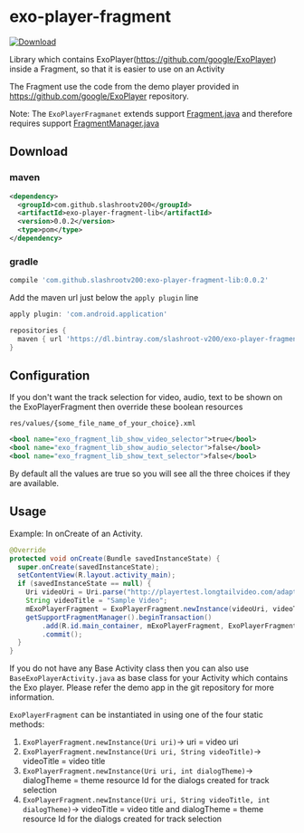 # exo-player-fragment
[ ![Download](https://api.bintray.com/packages/slashroot-v200/exo-player-fragment/exo-player-fragment/images/download.svg) ](https://bintray.com/slashroot-v200/exo-player-fragment/exo-player-fragment/_latestVersion)

Library which contains ExoPlayer(https://github.com/google/ExoPlayer) inside a Fragment, so that it is easier to use on an Activity

The Fragment use the code from the demo player provided in https://github.com/google/ExoPlayer repository.

Note: The `ExoPlayerFragmanet` extends support [Fragment.java](https://developer.android.com/reference/android/support/v4/app/Fragment.html) and therefore requires support [FragmentManager.java](https://developer.android.com/reference/android/support/v4/app/FragmentManager.html)

## Download
### maven
```xml
<dependency>
  <groupId>com.github.slashrootv200</groupId>
  <artifactId>exo-player-fragment-lib</artifactId>
  <version>0.0.2</version>
  <type>pom</type>
</dependency>
```

### gradle
```groovy
compile 'com.github.slashrootv200:exo-player-fragment-lib:0.0.2'
```

Add the maven url just below the `apply plugin` line
```groovy
apply plugin: 'com.android.application'

repositories {
  maven { url 'https://dl.bintray.com/slashroot-v200/exo-player-fragment' }
}
```

## Configuration
If you don't want the track selection for video, audio, text to be shown on the ExoPlayerFragment then override these boolean resources 

`res/values/{some_file_name_of_your_choice}.xml`

```xml
<bool name="exo_fragment_lib_show_video_selector">true</bool>
<bool name="exo_fragment_lib_show_audio_selector">false</bool>
<bool name="exo_fragment_lib_show_text_selector">false</bool>
```

By default all the values are true so you will see all the three choices if they are available.

## Usage
Example: In onCreate of an Activity.

```java
@Override
protected void onCreate(Bundle savedInstanceState) {
  super.onCreate(savedInstanceState);
  setContentView(R.layout.activity_main);
  if (savedInstanceState == null) {
    Uri videoUri = Uri.parse("http://playertest.longtailvideo.com/adaptive/oceans_aes/oceans_aes.m3u8");
    String videoTitle = "Sample Video";
    mExoPlayerFragment = ExoPlayerFragment.newInstance(videoUri, videoTitle);
    getSupportFragmentManager().beginTransaction()
        .add(R.id.main_container, mExoPlayerFragment, ExoPlayerFragment.TAG)
        .commit();
  }
}
```

If you do not have any Base Activity class then you can also use `BaseExoPlayerActivity.java` as base class for your Activity which contains the Exo player. Please refer the demo app in the git repository for more information.

`ExoPlayerFragment` can be instantiated in using one of the four static methods:
1. `ExoPlayerFragment.newInstance(Uri uri)`-> uri = video uri
1. `ExoPlayerFragment.newInstance(Uri uri, String videoTitle)`-> videoTitle = video title
1. `ExoPlayerFragment.newInstance(Uri uri, int dialogTheme)`-> dialogTheme = theme resource Id for the dialogs created for track selection 
1. `ExoPlayerFragment.newInstance(Uri uri, String videoTitle, int dialogTheme)`-> videoTitle = video title and dialogTheme = theme resource Id for the dialogs created for track selection 

